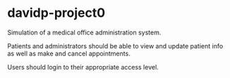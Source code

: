 # davidp-project0

Simulation of a medical office administration system.

Patients and administrators should be able to view and update patient info as well as make and cancel appointments.

Users should login to their appropriate access level.